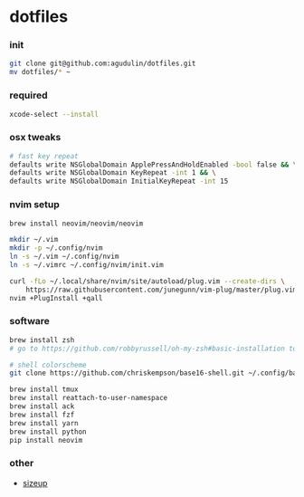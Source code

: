 # dotfiles

### init
```sh
git clone git@github.com:agudulin/dotfiles.git
mv dotfiles/* ~
```

### required
```sh
xcode-select --install
```

### osx tweaks
```sh
# fast key repeat
defaults write NSGlobalDomain ApplePressAndHoldEnabled -bool false && \
defaults write NSGlobalDomain KeyRepeat -int 1 && \
defaults write NSGlobalDomain InitialKeyRepeat -int 15
```

### nvim setup
```sh
brew install neovim/neovim/neovim

mkdir ~/.vim
mkdir -p ~/.config/nvim
ln -s ~/.vim ~/.config/nvim
ln -s ~/.vimrc ~/.config/nvim/init.vim

curl -fLo ~/.local/share/nvim/site/autoload/plug.vim --create-dirs \
    https://raw.githubusercontent.com/junegunn/vim-plug/master/plug.vim
nvim +PlugInstall +qall
```

### software
```sh
brew install zsh
# go to https://github.com/robbyrussell/oh-my-zsh#basic-installation to install oh-my-zsh

# shell colorscheme
git clone https://github.com/chriskempson/base16-shell.git ~/.config/base16-shell

brew install tmux
brew install reattach-to-user-namespace
brew install ack
brew install fzf
brew install yarn
brew install python
pip install neovim
```

### other

- [sizeup](http://www.irradiatedsoftware.com/sizeup/)
